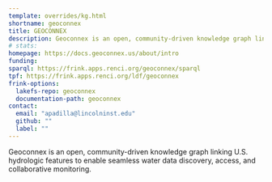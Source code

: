 ```yaml
---
template: overrides/kg.html
shortname: geoconnex
title: GEOCONNEX
description: Geoconnex is an open, community-driven knowledge graph linking U.S. hydrologic features to enable seamless water data discovery, access, and collaborative monitoring.
# stats: 
homepage: https://docs.geoconnex.us/about/intro
funding: 
sparql: https://frink.apps.renci.org/geoconnex/sparql
tpf: https://frink.apps.renci.org/ldf/geoconnex
frink-options:
  lakefs-repo: geoconnex
  documentation-path: geoconnex
contact:
  email: "apadilla@lincolninst.edu"
  github: ""
  label: ""  
---
```

Geoconnex is an open, community-driven knowledge graph linking U.S. hydrologic features to enable seamless water data discovery, access, and collaborative monitoring.
